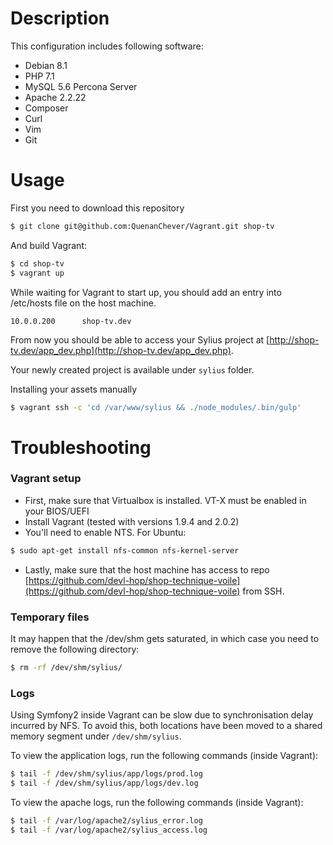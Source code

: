 # Description
This configuration includes following software:

* Debian 8.1
* PHP 7.1
* MySQL 5.6 Percona Server
* Apache 2.2.22
* Composer
* Curl
* Vim
* Git

# Usage

First you need to download this repository
```bash
$ git clone git@github.com:QuenanChever/Vagrant.git shop-tv
```

And build Vagrant:
```bash
$ cd shop-tv
$ vagrant up
```

While waiting for Vagrant to start up, you should add an entry into /etc/hosts file on the host machine.

```
10.0.0.200      shop-tv.dev
```

From now you should be able to access your Sylius project at [http://shop-tv.dev/app_dev.php](http://shop-tv.dev/app_dev.php).

Your newly created project is available under `sylius` folder.

Installing your assets manually

```bash
$ vagrant ssh -c 'cd /var/www/sylius && ./node_modules/.bin/gulp'
```

# Troubleshooting

### Vagrant setup

* First, make sure that Virtualbox is installed. VT-X must be enabled in your BIOS/UEFI
* Install Vagrant (tested with versions 1.9.4 and 2.0.2)
* You'll need to enable NTS. For Ubuntu:
```bash
$ sudo apt-get install nfs-common nfs-kernel-server
```
* Lastly, make sure that the host machine has access to repo [https://github.com/devl-hop/shop-technique-voile](https://github.com/devl-hop/shop-technique-voile) from SSH.

### Temporary files

It may happen that the /dev/shm gets saturated, in which case you need to remove the following directory:
```bash
$ rm -rf /dev/shm/sylius/
```

### Logs

Using Symfony2 inside Vagrant can be slow due to synchronisation delay incurred by NFS. To avoid this, both locations have been moved to a shared memory segment under ``/dev/shm/sylius``.

To view the application logs, run the following commands (inside Vagrant):

```bash
$ tail -f /dev/shm/sylius/app/logs/prod.log
$ tail -f /dev/shm/sylius/app/logs/dev.log
```

To view the apache logs, run the following commands (inside Vagrant):

```bash
$ tail -f /var/log/apache2/sylius_error.log
$ tail -f /var/log/apache2/sylius_access.log
```
